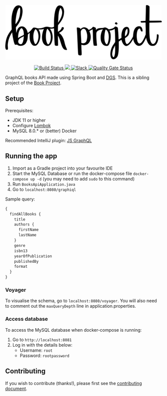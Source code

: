 <p align="center">
	<img src="https://raw.githubusercontent.com/Project-Books/book-project/master/media/banner/book_project_newlogo_2x.png" alt="Logo"/>
</p>

<p align="center">
  <a href="https://dev.azure.com/project-books/Books%20API/_build/latest?definitionId=3&branchName=main">
    <img src="https://dev.azure.com/project-books/Books%20API/_apis/build/status/Project-Books.books-api?branchName=main" alt="Build Status" />
  </a>
	
  <a href="https://codecov.io/gh/Project-Books/books-api">
     <img src="https://codecov.io/gh/Project-Books/books-api/branch/main/graph/badge.svg?token=5OF8MVDZW7"/>
  </a>
	
  <a href="https://join.slack.com/t/teambookproject/shared_invite/zt-kss928q8-zT73FmmlV6HmXE1rhourbw">
    <img src="https://img.shields.io/badge/chat%20on-slack-%233f0e40" alt="Slack" />
  </a>
  
  <a href="https://sonarcloud.io/dashboard?id=project-books_Books-API">
    <img src="https://sonarcloud.io/api/project_badges/measure?project=project-books_Books-API&metric=alert_status" alt="Quality Gate Status" />
  </a>
</p>

GraphQL books API made using Spring Boot and [DGS](https://netflix.github.io/dgs/). This is a sibling project of the [Book Project](https://github.com/Project-Books/book-project).

## Setup

Prerequisites: 
- JDK 11 or higher
- Configure [Lombok](https://github.com/Project-Books/book-project/wiki/Troubleshooting#cannot-find-log-statements-or-the-entities-do-not-have-constructors-lombok-errors)
- MySQL 8.0.* or (better) Docker

Recommended IntelliJ plugin: [JS GraphQL](https://plugins.jetbrains.com/plugin/8097-js-graphql)

## Running the app

1. Import as a Gradle project into your favourite IDE
2. Start the MySQL Database or run the docker-compose file `docker-compose up -d` (you may need to add `sudo` to this command)
3. Run `BooksApiApplication.java`
4. Go to `localhost:8080/graphiql`

Sample query:
```graphql
{
  findAllBooks {
    title
    authors {
      firstName
      lastName
    }
    genre
    isbn13
    yearOfPublication
    publishedBy
    format
  }
}
```

### Voyager

To visualise the schema, go to `localhost:8080/voyager`. You will also need to comment out the `maxQueryDepth` line in
application.properties.

### Access database

To access the MySQL database when docker-compose is running:

1. Go to `http://localhost:8081`
2. Log in with the details below:
    - Username: `root`
    - Password: `rootpassword`

## Contributing

If you wish to contribute (thanks!), please first see the [contributing document](https://github.com/Project-Books/books-api/blob/main/CONTRIBUTING.md).
